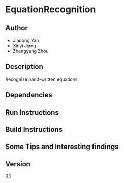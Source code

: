 # EquationRecognition

## Author
- Jiadong Yan  
- Xinyi Jiang  
- Zhengyang Zhou

## Description
Recognize hand-written equations.

## Dependencies

## Run Instructions

## Build Instructions

## Some Tips and Interesting findings

## Version
0.1
